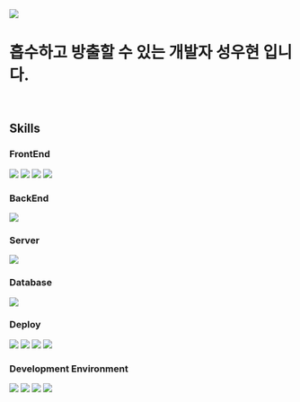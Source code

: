 <img src="https://capsule-render.vercel.app/api?type=waving&color=black&height=300&section=header&text=U%Hyeon%20%Sung&fontAlignY=40&fontSize=100&desc=Hyeon_velop&descAlign=73&descAlignY=55&animation=fadeIn&fontColor=fff"/>

# 흡수하고 방출할 수 있는 개발자 성우현 입니다.
</br>

## Skills
### FrontEnd
<spane><img src="https://img.shields.io/badge/HTML5-E34F26?style=flat&logo=html5&logoColor=white"/></span>
<span><img src="https://img.shields.io/badge/CSS3-1572B6?style=flat&logo=css3&logoColor=white"/></span>
<span><img src="https://img.shields.io/badge/react-61DAFB?style=flat&logo=react&logoColor=white"/></span>
<span><img src="https://img.shields.io/badge/javaScript-F7DF1E?style=flat&logo=javaScript&logoColor=black"/></span>

### BackEnd
<span><img src="https://img.shields.io/badge/springBoot-6DB33F?style=flat&logo=springBoot&logoColor=white"/></span>

### Server
<span><img src="https://img.shields.io/badge/apachetomcat-F8DC75?style=flat&logo=apachetomcat&logoColor=black"/></span>

### Database
<span><img src="https://img.shields.io/badge/MySQL-4479A1?style=flat&logo=mysql&logoColor=white"/></span>

### Deploy
<span><img src="https://img.shields.io/badge/AWS-232F3E?style=flat&logo=amazonwebservices&logoColor=white"/></span>
<span><img src="https://img.shields.io/badge/Linux-FCC624?style=flat&logo=linux&logoColor=black"/></span>
<span><img src="https://img.shields.io/badge/Docker-2496ED?style=flat&logo=docker&logoColor=white"/></span>
<span><img src="https://img.shields.io/badge/Ubuntu-E95420?style=flat&logo=ubuntu&logoColor=white"/></span>

### Development Environment
<span><img src="https://img.shields.io/badge/IntelliJ-fff?style=flat&logo=IntelliJ IDEA&logoColor=black"/></span>
<span><img src="https://img.shields.io/badge/Figma-F24E1E?style=flat&logo=Figma&logoColor=white"/></span>
<span><img src="https://img.shields.io/badge/Git-05032?style=flat&logo=git&logoColor=white"/></span>
<span><img src="https://img.shields.io/badge/Gradle-02303A?style=flat&logo=gradle&logoColor=white"/></span>
